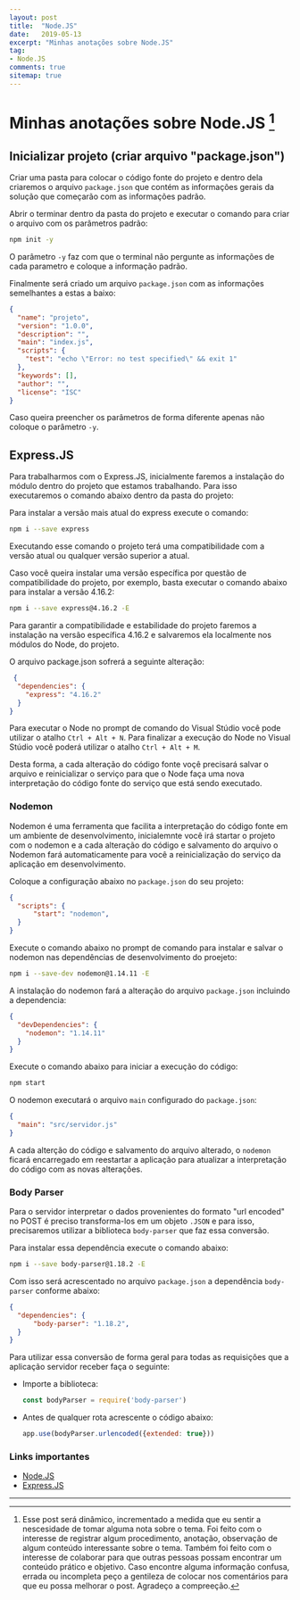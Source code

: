 ```yaml
---
layout: post
title:  "Node.JS"
date:   2019-05-13
excerpt: "Minhas anotações sobre Node.JS"
tag:
- Node.JS 
comments: true
sitemap: true
---
```


# Minhas anotações sobre Node.JS [^bignote]

## Inicializar projeto (criar arquivo "package.json")

Criar uma pasta para colocar o código fonte do projeto e dentro dela criaremos o arquivo `package.json` que contém as informações gerais da solução que começarão com as informações padrão.

Abrir o terminar dentro da pasta do projeto e executar o comando para criar o arquivo com os parâmetros padrão:
``` bash
npm init -y
```
O parâmetro `-y` faz com que o terminal não pergunte as informações de cada parametro e coloque a informação padrão.

Finalmente será criado um arquivo `package.json` com as informações semelhantes a estas a baixo:
```JSON
{
  "name": "projeto",
  "version": "1.0.0",
  "description": "",
  "main": "index.js",
  "scripts": {
    "test": "echo \"Error: no test specified\" && exit 1"
  },
  "keywords": [],
  "author": "",
  "license": "ISC"
}
```

Caso queira preencher os parâmetros de forma diferente apenas não coloque o parâmetro `-y`.

## Express.JS

Para trabalharmos com o Express.JS, inicialmente faremos a instalação do módulo dentro do projeto que estamos trabalhando.
Para isso executaremos o comando abaixo dentro da pasta do projeto:

Para instalar a versão mais atual do express execute o comando:
``` BASH
npm i --save express
```
Executando esse comando o projeto terá uma compatibilidade com a versão atual ou qualquer versão superior a atual.

Caso você queira instalar uma versão específica por questão de compatibilidade do projeto, por exemplo, basta executar o comando abaixo para instalar a versão 4.16.2:

``` BASH
npm i --save express@4.16.2 -E
```
Para garantir a compatibilidade e estabilidade do projeto faremos a instalação na versão específica 4.16.2 e salvaremos ela localmente nos módulos do Node, do projeto.  

O arquivo package.json sofrerá a seguinte alteração:

``` json
 {
  "dependencies": {
    "express": "4.16.2"
  }
}
```

Para executar o Node no prompt de comando do Visual Stúdio você pode utilizar o atalho `Ctrl + Alt + N`.
Para finalizar a execução do Node no Visual Stúdio você poderá utilizar o atalho `Ctrl + Alt + M`.

Desta forma, a cada alteração do código fonte voçê precisará salvar o arquivo e reinicializar o serviço para que o Node faça uma nova interpretação do código fonte do serviço que está sendo executado.

### Nodemon

Nodemon é uma ferramenta que facilita a interpretação do código fonte em um ambiente de desenvolvimento, inicialemnte você irá startar o projeto com o nodemon e a cada alteração do código e salvamento do arquivo o Nodemon fará automaticamente para você a reinicialização do serviço da aplicação em desenvolvimento.

Coloque a configuração abaixo no `package.json` do seu projeto:

``` json
{
  "scripts": {
      "start": "nodemon",
  }
}
```

Execute o comando abaixo no prompt de comando para instalar e salvar o nodemon nas dependências de desenvolvimento do proejeto:
``` bash
npm i --save-dev nodemon@1.14.11 -E
```

A instalação do nodemon fará a alteração do arquivo `package.json` incluindo a dependencia:

``` json
{
  "devDependencies": {
    "nodemon": "1.14.11"
  }
}
```

Execute o comando abaixo para iniciar a execução do código:
``` bash
npm start
```
O nodemon executará o arquivo `main` configurado do `package.json`:

``` json
{
  "main": "src/servidor.js"
}
```

A cada alterção do código e salvamento do arquivo alterado, o `nodemon` ficará encarregado em reestartar a aplicação para atualizar a interpretação do código com as novas alterações.

### Body Parser

Para o servidor interpretar o dados provenientes do formato "url encoded" no POST é preciso transforma-los em um objeto `.JSON` e para isso, precisaremos utilizar a biblioteca `body-parser` que faz essa conversão.

Para instalar essa dependência execute o comando abaixo:

``` bash
npm i --save body-parser@1.18.2 -E
```

Com isso será acrescentado no arquivo `package.json` a dependência `body-parser` conforme abaixo:

``` json
{
  "dependencies": {
      "body-parser": "1.18.2",
  }
}
```

Para utilizar essa conversão de forma geral para todas as requisições que a aplicação servidor receber faça o seguinte:

- Importe a biblioteca:

  ``` javascript
  const bodyParser = require('body-parser')
  ```

- Antes de qualquer rota acrescente o código abaixo:
  
  ``` javascript
  app.use(bodyParser.urlencoded({extended: true}))
  ```

### Links importantes

- [Node.JS](https://nodejs.org)
- [Express.JS](https://expressjs.com/pt-br/)

---

[^bignote]: Esse post será dinâmico, incrementado a medida que eu sentir a nescesidade de tomar alguma nota sobre o tema. Foi feito com o interesse de registrar algum procedimento, anotação, observação de algum conteúdo interessante sobre o tema. Também foi feito com o interesse de colaborar para que outras pessoas possam encontrar um conteúdo prático e objetivo. Caso encontre alguma informação confusa, errada ou incompleta peço a gentileza de colocar nos comentários para que eu possa melhorar o post. Agradeço a compreeção.
